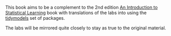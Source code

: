 This book aims to be a complement to the 2nd edition [An Introduction to Statistical Learning](https://www.statlearning.com/) book with translations of the labs into using the [tidymodels](https://www.tidymodels.org/) set of packages.

The labs will be mirrored quite closely to stay as true to the original material.

